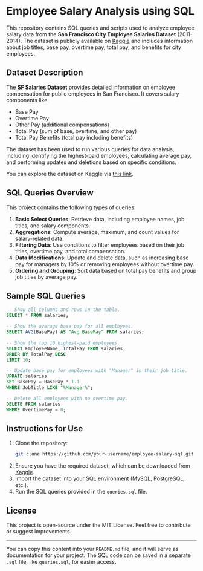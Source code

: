 
# Employee Salary Analysis using SQL

This repository contains SQL queries and scripts used to analyze employee salary data from the **San Francisco City Employee Salaries Dataset** (2011-2014). The dataset is publicly available on [Kaggle](https://www.kaggle.com/datasets/kaggle/sf-salaries) and includes information about job titles, base pay, overtime pay, total pay, and benefits for city employees.

## Dataset Description

The **SF Salaries Dataset** provides detailed information on employee compensation for public employees in San Francisco. It covers salary components like:
- Base Pay
- Overtime Pay
- Other Pay (additional compensations)
- Total Pay (sum of base, overtime, and other pay)
- Total Pay Benefits (total pay including benefits)

The dataset has been used to run various queries for data analysis, including identifying the highest-paid employees, calculating average pay, and performing updates and deletions based on specific conditions.

You can explore the dataset on Kaggle via [this link](https://www.kaggle.com/datasets/kaggle/sf-salaries).

## SQL Queries Overview

This project contains the following types of queries:

1. **Basic Select Queries**: Retrieve data, including employee names, job titles, and salary components.
2. **Aggregations**: Compute average, maximum, and count values for salary-related data.
3. **Filtering Data**: Use conditions to filter employees based on their job titles, overtime pay, and total compensation.
4. **Data Modifications**: Update and delete data, such as increasing base pay for managers by 10% or removing employees without overtime pay.
5. **Ordering and Grouping**: Sort data based on total pay benefits and group job titles by average pay.

## Sample SQL Queries

```sql
-- Show all columns and rows in the table.
SELECT * FROM salaries;

-- Show the average base pay for all employees.
SELECT AVG(BasePay) AS "Avg BasePay" FROM salaries;

-- Show the top 10 highest-paid employees.
SELECT EmployeeName, TotalPay FROM salaries
ORDER BY TotalPay DESC
LIMIT 10;

-- Update base pay for employees with "Manager" in their job title.
UPDATE salaries
SET BasePay = BasePay * 1.1
WHERE JobTitle LIKE "%Manager%";

-- Delete all employees with no overtime pay.
DELETE FROM salaries
WHERE OvertimePay = 0;
```

## Instructions for Use

1. Clone the repository:
    ```bash
    git clone https://github.com/your-username/employee-salary-sql.git
    ```
2. Ensure you have the required dataset, which can be downloaded from [Kaggle](https://www.kaggle.com/datasets/kaggle/sf-salaries).
3. Import the dataset into your SQL environment (MySQL, PostgreSQL, etc.).
4. Run the SQL queries provided in the `queries.sql` file.

## License

This project is open-source under the MIT License. Feel free to contribute or suggest improvements.

---

You can copy this content into your `README.md` file, and it will serve as documentation for your project. The SQL code can be saved in a separate `.sql` file, like `queries.sql`, for easier access.
